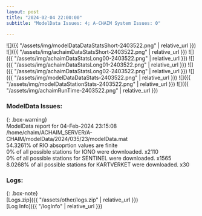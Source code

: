 ```yaml
---
layout: post
title: "2024-02-04 22:00:00"
subtitle: "ModelData Issues: 4; A-CHAIM System Issues: 0"

---
```


![]({{ "/assets/img/modelDataDataStatsShort-2403522.png" | relative_url }})
![]({{ "/assets/img/achaimDataStatsShort-2403522.png" | relative_url }})
![]({{ "/assets/img/achaimDataStatsLong00-2403522.png" | relative_url }})
![]({{ "/assets/img/achaimDataStatsLong01-2403522.png" | relative_url }})
![]({{ "/assets/img/achaimDataStatsLong02-2403522.png" | relative_url }})
![]({{ "/assets/img/modelDataDataStats-2403522.png" | relative_url }})
![]({{ "/assets/img/modelDataStationStats-2403522.png" | relative_url }})
![]({{ "/assets/img/achaimRunTime-2403522.png" | relative_url }})


### ModelData Issues:  
  
{: .box-warning}  
 ModelData report for 04-Feb-2024 23:15:08   
 /home/chaim/ACHAIM_SERVER/A-CHAIM/modelData/2024/035/23/modelData.mat   
 54.3261% of RIO absoprtion values are finite   
 0% of all possible stations for IONO were downloaded. x2110   
 0% of all possible stations for SENTINEL were downloaded. x1565   
 8.0268% of all possible stations for KARTVERKET were downloaded. x30   
  


### Logs:  
  
{: .box-note}  
[Logs.zip]({{ "/assets/other/logs.zip" | relative_url }})  
[Log Info]({{ "/logInfo" | relative_url }})  
